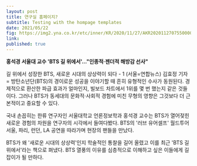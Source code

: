 ```yaml
---
layout: post
title: 연구실 홈페이지?
subtitle: Testing with the hompage templates
date: 2021/05/22
fig: https://img2.yna.co.kr/etc/inner/KR/2020/11/27/AKR20201127075500005_01_i_P4.jpg
link: 
published: true
---
```


<b>홍석경 서울대 교수 'BTS 길 위에서'…"인종적·젠더적 해방감 선사"</b>

길 위에서 성장한 BTS, 새로운 시대의 상상력이 되다 - 1
(서울=연합뉴스) 김효정 기자 = 방탄소년단(BTS)의 경이로운 성공을 이야기할 때 흔히 유형적인 수사가 동원된다. 경제적으로 환산한 파급 효과가 얼마인지, 빌보드 차트에서 1위를 몇 번 했는지 같은 것들이다. 그러나 BTS가 동세대의 문화적·사회적 경험에 미친 무형의 영향은 그것보다 더 근본적이고 중요할 수 있다.

국내 손꼽히는 한류 연구자인 서울대학교 언론정보학과 홍석경 교수는 BTS가 열어젖힌 새로운 경험의 차원을 연구자의 시각에서 들여다봤다. BTS의 '러브 유어셀프' 월드투어 서울, 파리, 런던, LA 공연을 따라가며 현장의 팬들을 만났다.

BTS가 왜 '새로운 시대의 상상력'인지 학술적인 통찰을 길어 올렸고 이를 최근 'BTS 길 위에서'라는 책으로 펴냈다. BTS 열풍의 이유를 심층적으로 이해하고 싶은 이들에게 길잡이가 될 만하다.
